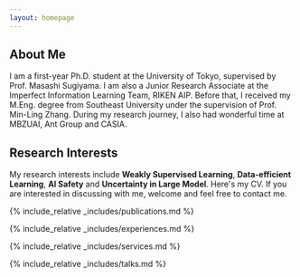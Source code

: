 ```yaml
---
layout: homepage
---
```


## About Me

I am a first-year Ph.D. student at <a href="http://www.u-tokyo.ac.jp/en/" style="text-decoration: none;">the University of Tokyo</a>,  supervised by Prof. <a href="http://www.ms.k.u-tokyo.ac.jp/sugi/index.html" style="text-decoration: none;">Masashi Sugiyama</a>. I am also a Junior Research Associate at the <a href="https://aip.riken.jp/labs/generic_tech/imperfect_inf_learn" style="text-decoration: none;">Imperfect Information Learning Team</a>, <a href="https://aip.riken.jp/" style="text-decoration: none;">RIKEN AIP</a>. Before that, I received my M.Eng. degree from <a href="https://cse.seu.edu.cn/" style="text-decoration: none;">Southeast University</a> under the supervision of Prof. <a href="http://palm.seu.edu.cn/zhangml" style="text-decoration: none;">Min-Ling Zhang</a>. During my research journey, I also had wonderful time at MBZUAI, Ant Group and CASIA.


## Research Interests

My research interests include **Weakly Supervised Learning**, **Data-efficient Learning**, **AI Safety** and **Uncertainty in Large Model**. Here's my  <a href ="/assets/files/CV.pdf" style="text-decoration: none;">CV</a>. If you are interested in discussing with me, welcome and feel free to contact me.

{% include_relative _includes/publications.md %}

{% include_relative _includes/experiences.md %}

{% include_relative _includes/services.md %}

{% include_relative _includes/talks.md %}

<!-- {% include_relative _includes/awards.md %} -->
